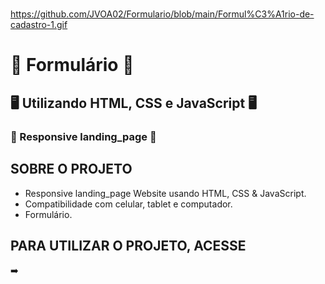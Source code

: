 #
https://github.com/JVOA02/Formulario/blob/main/Formul%C3%A1rio-de-cadastro-1.gif
#

# 📝 Formulário 📝
## 🖥️ Utilizando HTML, CSS e JavaScript 🖥️
### 📱 Responsive landing_page 📱

## SOBRE O PROJETO
- Responsive landing_page Website usando HTML, CSS & JavaScript.
- Compatibilidade com celular, tablet e computador.
- Formulário.

## PARA UTILIZAR O PROJETO, ACESSE
➡️ 
